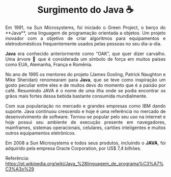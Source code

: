 <div align="center">

# Surgimento do Java ☕

</div>

<div align="justify">
 
<p>Em 1991, na Sun Microsystems, foi iniciado o Green Project, o berço do **Java**, uma 
linguagem de programação orientada a objetos. Um projeto inovador com a objetivo de 
criar algoritmos para equipamentos e eletrodomésticos frequentemente usados pelas 
pessoas no seu dia-a-dia.

**Java** era conhecido anteriormente como “OAK”, que quer dizer carvalho. Uma árvore 🌳 
que é considerada um símbolo de força em muitos países como EUA, Alemanha, França e
Romênia. 

No ano de 1995 os mentores do projeto (James Gosling, Patrick Naughton e Mike Sheridan) 
renomearam para **Java**, que se teve como inspiração um gosto peculiar entre eles e de 
muitos devs do momento que é a paixão por café. Resumindo JAVA é o nome de uma ilha onde
se podia encontrar os grãos mais fortes dessa bebida bastante consumida mundialmente.

Com sua populariação no mercado e grandes empresas como IBM dando suporte. Java continuou
crescendo e hoje é uma referência no mercado de desenvolvimento de software. Tornou-se
popular pelo seu uso na internet e hoje possui seu ambiente de execução presente em navegadores,
mainframes, sistemas operacionais, celulares, cartões inteligentes e muitos outros equipamentos
eletrônicos.

Em 2008 a Sun Microsystems e todos seus produtos, incluindo o **JAVA**, foi adquirido 
pela empresa Oracle Corporation, por US$ 7,4 bilhões.

Referência:
https://pt.wikipedia.org/wiki/Java_%28linguagem_de_programa%C3%A7%C3%A3o%29

</div>
